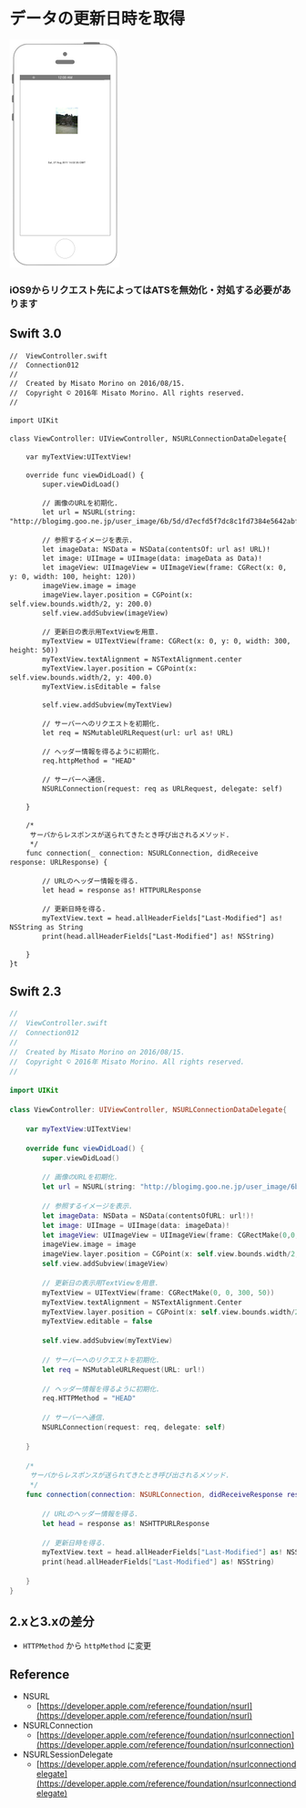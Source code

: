 # データの更新日時を取得

![Preview connection012](./img/Connection012.png)

### iOS9からリクエスト先によってはATSを無効化・対処する必要があります

## Swift 3.0

```swif//
//  ViewController.swift
//  Connection012
//
//  Created by Misato Morino on 2016/08/15.
//  Copyright © 2016年 Misato Morino. All rights reserved.
//

import UIKit

class ViewController: UIViewController, NSURLConnectionDataDelegate{
    
    var myTextView:UITextView!
    
    override func viewDidLoad() {
        super.viewDidLoad()
        
        // 画像のURLを初期化.
        let url = NSURL(string: "http://blogimg.goo.ne.jp/user_image/6b/5d/d7ecfd5f7dc8c1fd7384e5642abfe638.jpg")
        
        // 参照するイメージを表示.
        let imageData: NSData = NSData(contentsOf: url as! URL)!
        let image: UIImage = UIImage(data: imageData as Data)!
        let imageView: UIImageView = UIImageView(frame: CGRect(x: 0, y: 0, width: 100, height: 120))
        imageView.image = image
        imageView.layer.position = CGPoint(x: self.view.bounds.width/2, y: 200.0)
        self.view.addSubview(imageView)
        
        // 更新日の表示用TextViewを用意.
        myTextView = UITextView(frame: CGRect(x: 0, y: 0, width: 300, height: 50))
        myTextView.textAlignment = NSTextAlignment.center
        myTextView.layer.position = CGPoint(x: self.view.bounds.width/2, y: 400.0)
        myTextView.isEditable = false
        
        self.view.addSubview(myTextView)
        
        // サーバーへのリクエストを初期化.
        let req = NSMutableURLRequest(url: url as! URL)
        
        // ヘッダー情報を得るように初期化.
        req.httpMethod = "HEAD"
        
        // サーバーへ通信.
        NSURLConnection(request: req as URLRequest, delegate: self)
        
    }
    
    /*
     サーバからレスポンスが送られてきたとき呼び出されるメソッド.
     */
    func connection(_ connection: NSURLConnection, didReceive response: URLResponse) {
        
        // URLのヘッダー情報を得る.
        let head = response as! HTTPURLResponse
        
        // 更新日時を得る.
        myTextView.text = head.allHeaderFields["Last-Modified"] as! NSString as String
        print(head.allHeaderFields["Last-Modified"] as! NSString)
        
    }
}t
```

## Swift 2.3

```swift
//
//  ViewController.swift
//  Connection012
//
//  Created by Misato Morino on 2016/08/15.
//  Copyright © 2016年 Misato Morino. All rights reserved.
//

import UIKit

class ViewController: UIViewController, NSURLConnectionDataDelegate{
    
    var myTextView:UITextView!
    
    override func viewDidLoad() {
        super.viewDidLoad()
        
        // 画像のURLを初期化.
        let url = NSURL(string: "http://blogimg.goo.ne.jp/user_image/6b/5d/d7ecfd5f7dc8c1fd7384e5642abfe638.jpg")
        
        // 参照するイメージを表示.
        let imageData: NSData = NSData(contentsOfURL: url!)!
        let image: UIImage = UIImage(data: imageData)!
        let imageView: UIImageView = UIImageView(frame: CGRectMake(0,0,100,120))
        imageView.image = image
        imageView.layer.position = CGPoint(x: self.view.bounds.width/2, y: 200.0)
        self.view.addSubview(imageView)
        
        // 更新日の表示用TextViewを用意.
        myTextView = UITextView(frame: CGRectMake(0, 0, 300, 50))
        myTextView.textAlignment = NSTextAlignment.Center
        myTextView.layer.position = CGPoint(x: self.view.bounds.width/2, y: 400.0)
        myTextView.editable = false
        
        self.view.addSubview(myTextView)
        
        // サーバーへのリクエストを初期化.
        let req = NSMutableURLRequest(URL: url!)
        
        // ヘッダー情報を得るように初期化.
        req.HTTPMethod = "HEAD"
        
        // サーバーへ通信.
        NSURLConnection(request: req, delegate: self)
        
    }
    
    /*
     サーバからレスポンスが送られてきたとき呼び出されるメソッド.
     */
    func connection(connection: NSURLConnection, didReceiveResponse response: NSURLResponse) {
        
        // URLのヘッダー情報を得る.
        let head = response as! NSHTTPURLResponse
        
        // 更新日時を得る.
        myTextView.text = head.allHeaderFields["Last-Modified"] as! NSString as String
        print(head.allHeaderFields["Last-Modified"] as! NSString)
        
    }
}
```

## 2.xと3.xの差分

* ```HTTPMethod``` から ```httpMethod``` に変更 

## Reference

* NSURL
    * [https://developer.apple.com/reference/foundation/nsurl](https://developer.apple.com/reference/foundation/nsurl)
* NSURLConnection
    * [https://developer.apple.com/reference/foundation/nsurlconnection](https://developer.apple.com/reference/foundation/nsurlconnection)
* NSURLSessionDelegate
    * [https://developer.apple.com/reference/foundation/nsurlconnectiondelegate](https://developer.apple.com/reference/foundation/nsurlconnectiondelegate)

